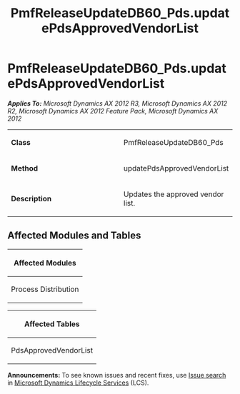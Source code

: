 ﻿---
title: PmfReleaseUpdateDB60_Pds.updatePdsApprovedVendorList
TOCTitle: PmfReleaseUpdateDB60_Pds.updatePdsApprovedVendorList
ms:assetid: cd608c80-bd46-2412-1a2b-b9f4e53f12f9
ms:mtpsurl: https://msdn.microsoft.com/en-us/library/JJ719721(v=AX.60)
ms:contentKeyID: 49711287
ms.date: 05/18/2015
mtps_version: v=AX.60
---

# PmfReleaseUpdateDB60\_Pds.updatePdsApprovedVendorList 


_**Applies To:** Microsoft Dynamics AX 2012 R3, Microsoft Dynamics AX 2012 R2, Microsoft Dynamics AX 2012 Feature Pack, Microsoft Dynamics AX 2012_

<table>
<colgroup>
<col style="width: 50%" />
<col style="width: 50%" />
</colgroup>
<tbody>
<tr class="odd">
<td><p><strong>Class</strong></p></td>
<td><p>PmfReleaseUpdateDB60_Pds</p></td>
</tr>
<tr class="even">
<td><p><strong>Method</strong></p></td>
<td><p>updatePdsApprovedVendorList</p></td>
</tr>
<tr class="odd">
<td><p><strong>Description</strong></p></td>
<td><p>Updates the approved vendor list.</p></td>
</tr>
</tbody>
</table>


## Affected Modules and Tables

<table>
<colgroup>
<col style="width: 100%" />
</colgroup>
<thead>
<tr class="header">
<th><p>Affected Modules</p></th>
</tr>
</thead>
<tbody>
<tr class="odd">
<td><p>Process Distribution</p></td>
</tr>
</tbody>
</table>


<table>
<colgroup>
<col style="width: 100%" />
</colgroup>
<thead>
<tr class="header">
<th><p>Affected Tables</p></th>
</tr>
</thead>
<tbody>
<tr class="odd">
<td><p>PdsApprovedVendorList</p></td>
</tr>
</tbody>
</table>

  
**Announcements:** To see known issues and recent fixes, use [Issue search](http://go.microsoft.com/fwlink/?linkid=389258) in [Microsoft Dynamics Lifecycle Services](http://go.microsoft.com/fwlink/?linkid=306505) (LCS).

